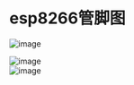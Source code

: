 # esp8266管脚图
![image](https://user-images.githubusercontent.com/41465048/217773743-c8a108ac-d9f7-44c8-afb3-6936d70398ef.png)

![image](https://user-images.githubusercontent.com/41465048/217773485-f38d9a71-889c-4a23-a2dc-b849fb8537bd.png)  
![image](https://user-images.githubusercontent.com/41465048/217773535-98b49587-4fe7-4b57-a088-bacef3913f0d.png)

